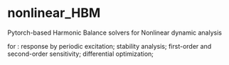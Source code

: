 # nonlinear_HBM

Pytorch-based Harmonic Balance solvers for Nonlinear dynamic analysis

for : response by periodic excitation;
      stability analysis;
      first-order and second-order sensitivity;
      differential optimization;
